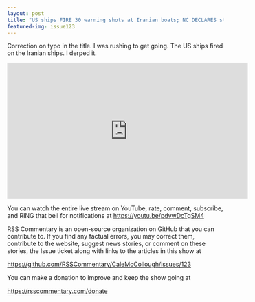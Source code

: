 ```yaml
---
layout: post
title: "US ships FIRE 30 warning shots at Iranian boats; NC DECLARES state of Emergency from oil hack"
featured-img: issue123
---
```


Correction on typo in the title. I was rushing to get going. The US ships fired on the Iranian ships. I derped it.

<iframe width="560" height="315" src="https://www.youtube.com/embed/pdvwDcTgSM4" frameborder="0" allow="accelerometer; autoplay; encrypted-media; gyroscope; picture-in-picture" allowfullscreen></iframe>

You can watch the entire live stream on YouTube, rate, comment, subscribe, and RING that bell for notifications at <https://youtu.be/pdvwDcTgSM4>

RSS Commentary is an open-source organization on GitHub that you can contribute to. If you find any factual errors, you may correct them, contribute to the website, suggest news stories, or comment on these stories, the Issue ticket along with links to the articles in this show at 

<https://github.com/RSSCommentary/CaleMcCollough/issues/123>

You can make a donation to improve and keep the show going at

<https://rsscommentary.com/donate>
